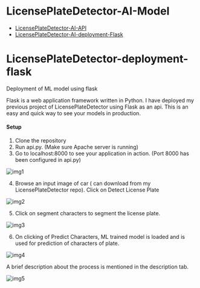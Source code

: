 # LicensePlateDetector-AI-Model
- [LicensePlateDetector-AI-API](https://github.com/DeepHiveMind/License-Plate-Detection_Image_Video_AI-as-a-Service/tree/master/LicensePlateDetector-master)
- [LicensePlateDetector-AI-deployment-Flask](https://github.com/DeepHiveMind/License-Plate-Detection_Image_Video_AI-as-a-Service/tree/master/LicensePlateDetector-deployment-flask-master)



# LicensePlateDetector-deployment-flask
Deployment of ML model using flask

Flask is a web application framework written in Python. I have deployed my previous project of LicensePlateDetector using Flask as an api.
This is an easy and quick way to see your models in production.

#### Setup

1. Clone the repository
2. Run api.py. (Make sure Apache server is running)
3. Go to localhost:8000 to see your application in action. (Port 8000 has been configured in api.py)

 ![img1](https://user-images.githubusercontent.com/19779081/50811360-f9fedc80-1333-11e9-91e2-32e2110df052.PNG)
 
4. Browse an input image of car ( can download from my LicensePlateDetector repo). Click on Detect License Plate

![img2](https://user-images.githubusercontent.com/19779081/50811428-3c281e00-1334-11e9-91ea-1a4a18b6fff8.PNG)

5. Click on segment characters to segment the license plate.

![img3](https://user-images.githubusercontent.com/19779081/50811462-64178180-1334-11e9-84c8-8cbafed9349c.PNG)

6. On clicking of Predict Characters, ML trained model is loaded and is used for prediction of characters of plate.

![img4](https://user-images.githubusercontent.com/19779081/50811485-92955c80-1334-11e9-9ef9-1829d701b6f1.PNG)

A brief description about the process is mentioned in the description tab.

![img5](https://user-images.githubusercontent.com/19779081/50811547-dc7e4280-1334-11e9-8419-8e045d8d0c90.PNG)



